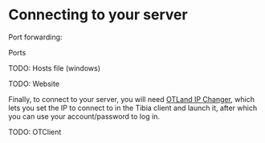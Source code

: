 # Connecting to your server

Port forwarding:

Ports 

TODO: Hosts file \(windows\)

TODO: Website

Finally, to connect to your server, you will need [OTLand IP Changer](https://otland.net/threads/otland-ip-changer.134369/), which lets you set the IP to connect to in the Tibia client and launch it, after which you can use your account/password to log in.

TODO: OTClient

